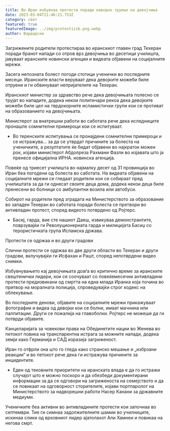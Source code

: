 ```yaml
---
title: Во Иран избувнаа протести поради наводно труење на девојчиња
date: 2023-03-04T21:46:21.753Z
category: свет
featured: true
featuredImage: ../img/protestiizb.png.webp
author: Вардарски
---
```


Загрижените родители протестираа во иранскиот главен град Техеран поради бранот напади со отров врз девојчиња во десетици училишта, јавуваат иранските новински агенции и видеата објавени на социјалните мрежи.

Засега непозната болест погоди стотици ученички во последните месеци. Иранските власти веруваат дека девојките можеби биле отруени и ги обвинуваат непријателите на Техеран.

Иранскиот министер за здравство рече дека девојчињата полесно се трујат во нападите, додека некои политичари рекоа дека девојките можеби биле цел на тврдокорните исламистички групи кои се противат на образованието на девојчињата.

Министерот за внатрешни работи во саботата рече дека иследниците пронашле сомнителни примероци кои се испитуваат.

- Во теренските испитувања се пронајдени сомнителни примероци и се истражува... за да се утврдат причините за болеста на ученичките, а резултатите ќе бидат објавени во најкраток можен рок, изјави министерот Абдолреза Рахмани Фазли во изјавата што ја пренесе официјална ИРНА. новинска агенција.

Повеќе од триесет училишта во најмалку десет од 31 провинција во Иран беа погодени од болеста во саботата. На видеата објавени на социјалните мрежи се гледаат родители кои се собираат пред училиштата за да ги однесат своите деца дома, додека некои деца биле пренесени во болници со амбулантни возила или автобуси.

Собирот на родители пред зградата на Министерството за образование во западен Техеран во саботата поради болеста се претвори во антивладин протест, според видеото потврдено од Ројтерс.

- Басиј, гарда, вие сте нашиот Даеш, извикуваа демонстрантите, поврзувајќи ги Револуционерната гарда и милицијата Басиџ со терористичката група Исламска држава.

Протести се одржаа и во други градови

Слични протести се одржаа во две други области во Техеран и други градови, вклучувајќи ги Исфахан и Рашт, според непотврдени видео снимки.

Избувнувањето кај девојчињата доаѓа во критично време за иранските свештенички лидери, кои се соочуваат со повеќемесечни антивладини протести предизвикани од смртта на една млада Иранка која почина во притвор на моралната полиција, спроведувајќи строг кодекс на облекување.

Во последните денови, објавите на социјалните мрежи прикажуваат фотографии и видеа од девојки кои се болни, имаат мачнина или палпитации. Други се пожалија на главоболки. Ројтерс не можеше да ги потврди објавите.

Канцеларијата за човекови права на Обединетите нации во Женева во петокот повика на транспарентна истрага за можните напади, додека земји како Германија и САД изразија загриженост.

Иран го отфрли она што го гледа како странско мешање и „избрзани реакции“ и во петокот рече дека ги истражува причините за инцидентите.

- Еден од тековните приоритети на иранската влада е да го истражи случајот што е можно поскоро и да обезбеди документирани информации за да се одговори на загриженоста на семејството и да се повикаат на одговорност сторителите, изјави портпаролот на Министерството за надворешни работи Насер Канани за државните медиуми.

Ученичките беа активни во антивладините протести кои започнаа во септември. Тие ги симнаа задолжителните шамии во училниците, искинаа слики од врховниот лидер ајатолахот Али Хамнеи и повикаа на негова смрт.
